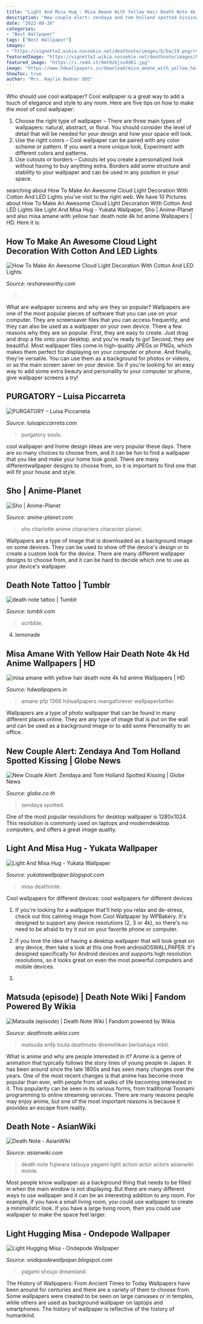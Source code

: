 ```yaml
---
title: "Light And Misa Hug : Misa Amane With Yellow Hair Death Note 4k Hd Anime Wallpapers"
description: "New couple alert: zendaya and tom holland spotted kissing"
date: "2022-08-26"
categories:
- "Best Wallpaper"
tags: ["Best Wallpaper"]
images:
- "https://vignette2.wikia.nocookie.net/deathnote/images/b/ba/19.png/revision/latest?cb=20110506165112"
featuredImage: "https://vignette2.wikia.nocookie.net/deathnote/images/b/ba/19.png/revision/latest?cb=20110506165112"
featured_image: "https://i.redd.it/9mt9z6jsu9d61.jpg"
image: "https://www.hdwallpapers.in/download/misa_amane_with_yellow_hair_death_note_4k_hd_anime-1920x1080.jpg"
ShowToc: true
author: "Mrs. Haylie Bednar DDS"
---
```



Who should use cool wallpaper?
Cool wallpaper is a great way to add a touch of elegance and style to any room. Here are five tips on how to make the most of cool wallpaper: 
1) Choose the right type of wallpaper – There are three main types of wallpapers: natural, abstract, or floral. You should consider the level of detail that will be needed for your design and how your space will look. 
2) Use the right colors – Cool wallpaper can be paired with any color scheme or pattern. If you want a more unique look, Experiment with different colors and patterns. 
3) Use cutouts or borders – Cutouts let you create a personalized look without having to buy anything extra. Borders add some structure and stability to your wallpaper and can be used in any position in your space.

	

		
searching about How To Make An Awesome Cloud Light Decoration With Cotton And LED Lights you've visit to the right web. We have 10 Pictures about How To Make An Awesome Cloud Light Decoration With Cotton And LED Lights like Light And Misa Hug - Yukata Wallpaper, Sho | Anime-Planet and also misa amane with yellow hair death note 4k hd anime Wallpapers | HD. Here it is:
		
    
## How To Make An Awesome Cloud Light Decoration With Cotton And LED Lights

<img loading=lazy src="http://www.reshareworthy.com/wp-content/uploads/2015/03/cloud-light-1.jpg" onerror="this.onerror=null;this.src='https://tse2.mm.bing.net/th?id=OIP.n1oc_mcGAGKK4861JYGrfgHaEK&amp;pid=15.1';" alt="How To Make An Awesome Cloud Light Decoration With Cotton And LED Lights">

_Source: reshareworthy.com_

>. 

	

What are wallpaper screens and why are they so popular?
Wallpapers are one of the most popular pieces of software that you can use on your computer. They are screensaver files that you can access frequently, and they can also be used as a wallpaper on your own device. There a few reasons why they are so popular. First, they are easy to create. Just drag and drop a file onto your desktop, and you're ready to go! Second, they are beautiful. Most wallpaper files come in high-quality JPEGs or PNGs, which makes them perfect for displaying on your computer or phone. And finally, they're versatile. You can use them as a background for photos or videos, or as the main screen saver on your device. So if you're looking for an easy way to add some extra beauty and personality to your computer or phone, give wallpaper screens a try!

    
## PURGATORY – Luisa Piccarreta

<img loading=lazy src="http://luisapiccarreta.com/wp-content/uploads/2013/03/SOULS-IN-PURGATORY.jpg" onerror="this.onerror=null;this.src='https://tse4.mm.bing.net/th?id=OIP.EQupEQLNCEmfjl2pZSs1igHaJv&amp;pid=15.1';" alt="PURGATORY – Luisa Piccarreta">

_Source: luisapiccarreta.com_

>purgatory souls. 

	

cool wallpaper and home design ideas are very popular these days. There are so many choices to choose from, and it can be fun to find a wallpaper that you like and make your home look good. There are many differentwallpaper designs to choose from, so it is important to find one that will fit your house and style.

    
## Sho | Anime-Planet

<img loading=lazy src="https://www.anime-planet.com/images/characters/sho-charlotte-79369.jpg" onerror="this.onerror=null;this.src='https://tse4.mm.bing.net/th?id=OIP._BzmEeijE1jRN-301lvS9gHaK_&amp;pid=15.1';" alt="Sho | Anime-Planet">

_Source: anime-planet.com_

>sho charlotte anime characters character planet. 

	

Wallpapers are a type of image that is downloaded as a background image on some devices. They can be used to show off the device's design or to create a custom look for the device. There are many different wallpaper designs to choose from, and it can be hard to decide which one to use as your device's wallpaper.

    
## Death Note Tattoo | Tumblr

<img loading=lazy src="https://66.media.tumblr.com/f49dad06cb44f4a0a060dd79b6358c71/tumblr_p3zkl6NJug1vlk9dko3_500.jpg" onerror="this.onerror=null;this.src='https://tse1.mm.bing.net/th?id=OIP.oBRu3hQX5jd0318BtDtghgAAAA&amp;pid=15.1';" alt="death note tattoo | Tumblr">

_Source: tumblr.com_

>scribble. 

	

4. lemonade 

    
## Misa Amane With Yellow Hair Death Note 4k Hd Anime Wallpapers | HD

<img loading=lazy src="https://www.hdwallpapers.in/download/misa_amane_with_yellow_hair_death_note_4k_hd_anime-1920x1080.jpg" onerror="this.onerror=null;this.src='https://tse1.mm.bing.net/th?id=OIP.XeyXlOsFl_yZQ2s-s1hcbAHaEK&amp;pid=15.1';" alt="misa amane with yellow hair death note 4k hd anime Wallpapers | HD">

_Source: hdwallpapers.in_

>amane pfp 1366 hdwallpapers mangaforever wallpaperbetter. 

	



Wallpapers are a type of photo wallpaper that can be found in many different places online. They are any type of image that is put on the wall and can be used as a background image or to add some Personality to an office.

    
## New Couple Alert: Zendaya And Tom Holland Spotted Kissing | Globe News

<img loading=lazy src="https://www.globe.co.th/wp-content/uploads/2021/07/tomhollandzendayaconfirmromance-768x487.jpg" onerror="this.onerror=null;this.src='https://tse1.mm.bing.net/th?id=OIP.oD5HU66ifM0WeeUH2WJdNgHaEs&amp;pid=15.1';" alt="New Couple Alert: Zendaya and Tom Holland Spotted Kissing | Globe News">

_Source: globe.co.th_

>zendaya spotted. 

	

One of the most popular resolutions for desktop wallpaper is 1280x1024. This resolution is commonly used on laptops and moderndesktop computers, and offers a great image quality.

    
## Light And Misa Hug - Yukata Wallpaper

<img loading=lazy src="https://i.redd.it/9mt9z6jsu9d61.jpg" onerror="this.onerror=null;this.src='https://tse3.mm.bing.net/th?id=OIP.iE1Hzp9QRY3LTNzfPn-inQHaJ4&amp;pid=15.1';" alt="Light And Misa Hug - Yukata Wallpaper">

_Source: yukatawallpaper.blogspot.com_

>misa deathnote. 

	

Cool wallpapers for different devices:
cool wallpapers for different devices 

1. If you're looking for a wallpaper that'll help you relax and de-stress, check out this calming image from Cool Wallpaper by WPBakery. It's designed to support any device resolutions (2, 3 or 4k), so there's no need to be afraid to try it out on your favorite phone or computer.

2. If you love the idea of having a desktop wallpaper that will look great on any device, then take a look at this one from androidOSWALLPAPER. It's designed specifically for Android devices and supports high resolution resolutions, so it looks great on even the most powerful computers and mobile devices.

3.

    
## Matsuda (episode) | Death Note Wiki | Fandom Powered By Wikia

<img loading=lazy src="https://vignette2.wikia.nocookie.net/deathnote/images/b/ba/19.png/revision/latest?cb=20110506165112" onerror="this.onerror=null;this.src='https://tse3.mm.bing.net/th?id=OIP.XmzidneFwABXKhTyqWVWYwHaEK&amp;pid=15.1';" alt="Matsuda (episode) | Death Note Wiki | Fandom powered by Wikia">

_Source: deathnote.wikia.com_

>matsuda enfp touta deathnote diremehkan berbahaya mbti. 

	

What is anime and why are people interested in it?
Anime is a genre of animation that typically follows the story lines of young people in Japan. It has been around since the late 1800s and has seen many changes over the years. One of the most recent changes is that anime has become more popular than ever, with people from all walks of life becoming interested in it. This popularity can be seen in its various forms, from traditional Toonami programming to online streaming services. There are many reasons people may enjoy anime, but one of the most important reasons is because it provides an escape from reality.

    
## Death Note - AsianWiki

<img loading=lazy src="https://asianwiki.com/images/8/86/Death_Note-010.jpg" onerror="this.onerror=null;this.src='https://tse4.mm.bing.net/th?id=OIP.4Rq_31mh_KvV_ebxilQxoQHaLH&amp;pid=15.1';" alt="Death Note - AsianWiki">

_Source: asianwiki.com_

>death note fujiwara tatsuya yagami light action actor actors asianwiki movie. 

	

Most people know wallpaper as a background thing that needs to be filled in when the main window is not displaying. But there are many different ways to use wallpaper and it can be an interesting addition to any room. For example, if you have a small living room, you could use wallpaper to create a minimalistic look. If you have a large living room, then you could use wallpaper to make the space feel larger.

    
## Light Hugging Misa - Ondepode Wallpaper

<img loading=lazy src="https://64.media.tumblr.com/ca68902d15b6f2e3e62d1e027f4d8081/77f75ad1aa859eb3-2b/s1280x1920/09582880dd08d2412fd5366195ea3334bfa74613.jpg" onerror="this.onerror=null;this.src='https://tse3.mm.bing.net/th?id=OIP.4KLS0g6FwsLCWu6OtEiuVQHaHa&amp;pid=15.1';" alt="Light Hugging Misa - Ondepode Wallpaper">

_Source: ondepodewallpaper.blogspot.com_

>yagami shoujo dreamland. 

	

The History of Wallpapers: From Ancient Times to Today
Wallpapers have been around for centuries and there are a variety of them to choose from. Some wallpapers were created to be seen on large canvases or in temples, while others are used as background wallpaper on laptops and smartphones. The history of wallpaper is reflective of the history of humankind.

